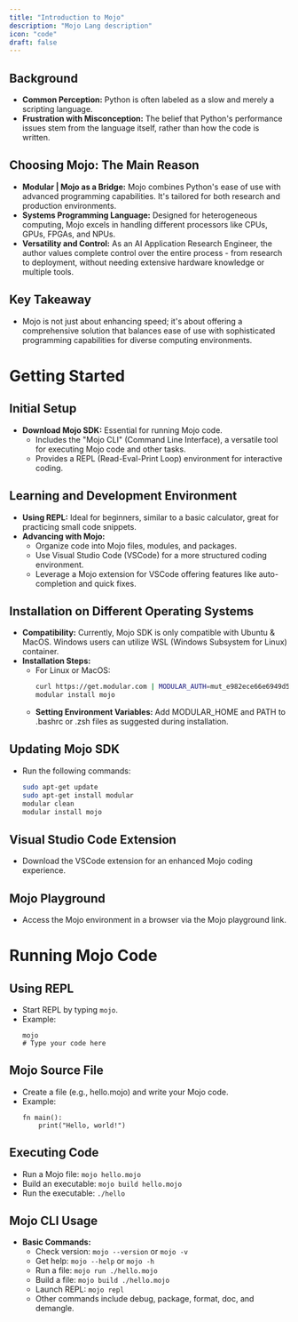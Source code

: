 ```yaml
---
title: "Introduction to Mojo"
description: "Mojo Lang description"
icon: "code"
draft: false
---
```


## Background

- **Common Perception:** Python is often labeled as a slow and merely a scripting language.
- **Frustration with Misconception:** The belief that Python's performance issues stem from the language itself, rather than how the code is written.

## Choosing Mojo: The Main Reason

- **Modular | Mojo as a Bridge:** Mojo combines Python's ease of use with advanced programming capabilities. It's tailored for both research and production environments.
- **Systems Programming Language:** Designed for heterogeneous computing, Mojo excels in handling different processors like CPUs, GPUs, FPGAs, and NPUs.
- **Versatility and Control:** As an AI Application Research Engineer, the author values complete control over the entire process - from research to deployment, without needing extensive hardware knowledge or multiple tools.

## Key Takeaway

- Mojo is not just about enhancing speed; it's about offering a comprehensive solution that balances ease of use with sophisticated programming capabilities for diverse computing environments.

# Getting Started

## Initial Setup

- **Download Mojo SDK:** Essential for running Mojo code.
  - Includes the "Mojo CLI" (Command Line Interface), a versatile tool for executing Mojo code and other tasks.
  - Provides a REPL (Read-Eval-Print Loop) environment for interactive coding.

## Learning and Development Environment

- **Using REPL:** Ideal for beginners, similar to a basic calculator, great for practicing small code snippets.
- **Advancing with Mojo:**
  - Organize code into Mojo files, modules, and packages.
  - Use Visual Studio Code (VSCode) for a more structured coding environment.
  - Leverage a Mojo extension for VSCode offering features like auto-completion and quick fixes.

## Installation on Different Operating Systems

- **Compatibility:** Currently, Mojo SDK is only compatible with Ubuntu & MacOS. Windows users can utilize WSL (Windows Subsystem for Linux) container.
- **Installation Steps:**
  - For Linux or MacOS:
    ```bash
    curl https://get.modular.com | MODULAR_AUTH=mut_e982ece66e6949d593f64xxxx sh -
    modular install mojo
    ```
  - **Setting Environment Variables:** Add MODULAR_HOME and PATH to .bashrc or .zsh files as suggested during installation.

## Updating Mojo SDK

- Run the following commands:
  ```bash
  sudo apt-get update
  sudo apt-get install modular
  modular clean
  modular install mojo
  ```

## Visual Studio Code Extension

- Download the VSCode extension for an enhanced Mojo coding experience.

## Mojo Playground

- Access the Mojo environment in a browser via the Mojo playground link.

# Running Mojo Code

## Using REPL

- Start REPL by typing `mojo`.
- Example:
  ```
  mojo
  # Type your code here
  ```

## Mojo Source File

- Create a file (e.g., hello.mojo) and write your Mojo code.
- Example:
  ```mojo
  fn main():
      print("Hello, world!")
  ```

## Executing Code

- Run a Mojo file: `mojo hello.mojo`
- Build an executable: `mojo build hello.mojo`
- Run the executable: `./hello`

## Mojo CLI Usage

- **Basic Commands:**
  - Check version: `mojo --version` or `mojo -v`
  - Get help: `mojo --help` or `mojo -h`
  - Run a file: `mojo run ./hello.mojo`
  - Build a file: `mojo build ./hello.mojo`
  - Launch REPL: `mojo repl`
  - Other commands include debug, package, format, doc, and demangle.
